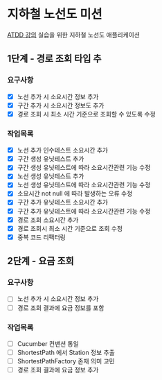 # 지하철 노선도 미션
[ATDD 강의](https://edu.nextstep.camp/c/R89PYi5H) 실습을 위한 지하철 노선도 애플리케이션

## 1단계 - 경로 조회 타입 추

### 요구사항
- [x] 노선 추가 시 소요시간 정보 추가
- [x] 구간 추가 시 소요시간 정보도 추가
- [x] 경로 조회 시 최소 시간 기준으로 조회할 수 있도록 수정

### 작업목록
- [x] 노선 추가 인수테스트 소요시간 추가
- [x] 구간 생성 유닛테스트 추가
- [x] 구간 생성 유닛테스트에 따라 소요시간관련 기능 수정
- [x] 노선 생성 유닛테스트 추가
- [x] 노선 생성 유닛테스트에 따라 소요시간관련 기능 수정
- [x] 소요시간 not null 에 따라 발생하는 오류 수정
- [x] 구간 추가 유닛테스트 소요시간 추가
- [x] 구간 추가 유닛테스트에 따라 소요시간관련 기능 수정
- [x] 경로 조회 소요시간 추가
- [x] 경로 조회시 최소 시간 기준으로 조회 수정
- [x] 중복 코드 리팩터링

## 2단계 - 요금 조회

### 요구사항
- [ ] 노선 추가 시 소요시간 정보 추가
- [ ] 경로 조회 결과에 요금 정보를 포함

### 작업목록
- [ ] Cucumber 컨밴션 통일
- [ ] ShortestPath 에서 Station 정보 추출
- [ ] ShortestPathFactory 존재 의미 고민
- [ ] 경로 조회 결과에 요금 정보 추가